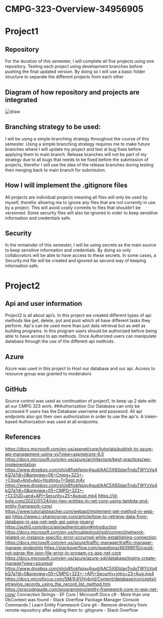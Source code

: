 # CMPG-323-Overview-34956905
# Project1
## Repository
For the duration of this semester, I will complete all five projects using one repository. Testing each project using development branches before pushing the final updated version. By doing so I will use a basic folder structure to separate the different projects from each other
## Diagram of how repository and projects are integrated
![draw](https://user-images.githubusercontent.com/90310650/185113396-8d545781-d114-4a35-82e9-3d210c3d046d.PNG)
## Branching strategy to be used:
I will be using a simple branching strategy throughout the course of this semester. Using a simple branching strategy requires me to make future branches where I will update my project and test al bug fixes before applying them to main branch. Release branches will not be part of my strategy due to all bugs that needs to be fixed before the submission of projects, therefor I will use the idea of the release branches during testing then merging back to main branch for submission.
## How I will implement the .gitignore files
All projects are individual projects meaning all files will only be used by myself, therefor allowing me to ignore any files that are not currently in use by a project. This will avoid costly commits to files that shouldn’t be versioned. Some security files will also be ignored in order to keep sensitive information and credentials safe.
## Security
In the remainder of this semester, I will be using secrets as the main source to keep sensitive information and credentials. By doing so only collaborators will be able to have access to these secrets. In some cases, a Security.md file will be created and ignored as second way of keeping information safe.
# Project2
## Api and user information
Project2 is all about api’s. In this project we created different types of api methods like get, delete, put and post which all have different tasks they perform.
Api's can be used more than just data retrieval but as well as building programs.
In this program users should be authorized before being able to have access to api methods. Once Authorized users can manipulate database through the use of the different api methods.
## Azure
Azure was used in this project to Host our database and our api. Access to resource group was granted to moderators 
## GitHub
Source control was used as continuation of project1, to keep up 2 date with all our CMPG 323 work.
##Authorization
Our Database can only be accessed if users has the Database username and password.
All api endpoints also got their own authorization in order to use the api's. A token-based Authorization was used at all endpoints.
## References
https://docs.microsoft.com/en-us/aspnet/core/tutorials/publish-to-azure-api-management-using-vs?view=aspnetcore-6.0
https://docs.microsoft.com/en-us/azure/architecture/best-practices/api-implementation
https://www.dropbox.com/sh/p8fiokfpiqv4gud/AAC5X8SdanTnduTWYzVq4kQ7a?dl=0&preview=06+Cmpg+323+-+Cloud+And+Api+Hosting+1+Sept.m4v
https://www.dropbox.com/sh/p8fiokfpiqv4gud/AAC5X8SdanTnduTWYzVq4kQ7a?dl=0&preview=05+CMPG+323+-+CLOUD+and+API+Security+25+August.mp4
https://jd-bots.com/2022/01/24/join-two-entities-in-net-core-using-lambda-and-entity-framework-core/
https://www.tutorialsteacher.com/webapi/implement-get-method-in-web-api
https://www.c-sharpcorner.com/article/how-to-retrieve-data-from-database-in-asp-net-web-api-using-jquery/
https://auth0.com/docs/api/authentication#introduction
https://docs.microsoft.com/en-us/troubleshoot/sql/connect/network-related-or-instance-specific-error-occurred-while-establishing-connection
https://docs.microsoft.com/en-us/azure/traffic-manager/traffic-manager-manage-endpoints
https://stackoverflow.com/questions/46399015/could-not-parse-the-json-file-error-in-progam-cs-asp-net-core
https://docs.microsoft.com/en-us/azure/azure-sql/database/logins-create-manage?view=azuresql
https://www.dropbox.com/sh/p8fiokfpiqv4gud/AAC5X8SdanTnduTWYzVq4kQ7a?dl=0&preview=05+CMPG+323+-+API+Security+intro+23+Aug.mp4
https://docs.microfocus.com/SM/9.61/Hybrid/Content/database/concepts/retrieving_records_using_the_record_list_method.htm
https://procodeguide.com/programming/entity-framework-core-in-asp-net-core/
Connection Strings - EF Core | Microsoft Docs
c# - More than one DbContext was found - Stack Overflow
Package Manager Console Commands | Learn Entity Framework Core
git - Remove directory from remote repository after adding them to .gitignore - Stack Overflow




